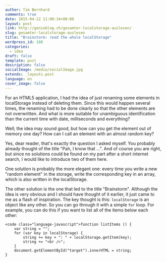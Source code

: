 ```yaml
---
author: Tim Bernhard
comments: true
date: 2015-04-12 11:00:34+00:00
layout: post
link: http://genieblog.ch/gesamter-localstorage-auslesen/
slug: gesamter-localstorage-auslesen
title: "Brainstorm: read the whole localStorage"
wordpress_id: 160
categories:
  - idea
draft: false
template: post
description: false
socialImage: /media/socialImage.jpg
extends: _layouts.post
language: en
cover_image: false
---
```


For an HTML5 application, I had the idea of ​​just renaming some elements in localStorage instead of deleting them. Since this would happen several times, the renaming had to be done clearly so that the other elements are not overwritten. And what is more suitable for unambiguous identification than the current time with date, milliseconds and everything?

Well; the idea may sound good, but how can you get the element out of memory one day? How can I call an element with an almost random key?

Yes, dear reader, that's exactly the question I asked myself. You probably already thought of the title "Pah, I know that ...". And of course you are right, but since no solutions could be found on my part after a short internet search, I would like to introduce two of them here.

One solution is probably the more elegant one: every time you write a new "random element" in the storage, write the corresponding key in an array, which is also written in the localStorage.

The other solution is the one that led to the title "Brainstorm". Although the idea is very obvious and I should have thought of it earlier, it just came to me as a flash of inspiration. The key thought is this: `localStorage` is an object like any other. So you can go through it with a simple `for` loop. For example, you can do this if you want to list all of the items below each other:

    
    <code class="language-javascript">function listItems () {
    	var string = "";
    	for (var key in localStorage) {
    		string += key + ": " + localStorage.getItem(key);
    		string += "<br />";
    	}
    	document.getElementById("target").innerHTML = string;
    }
    
